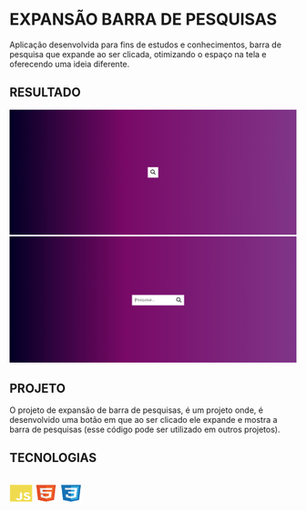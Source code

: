 # EXPANSÃO BARRA DE PESQUISAS
 Aplicação desenvolvida para fins de estudos e conhecimentos, barra de pesquisa que expande ao ser clicada, otimizando o espaço na tela e oferecendo uma ideia diferente. 
 

## RESULTADO

![barra de pesquisa oculta](./Botao.none.png)
![barra de pesquisa amostra](./Botao.show.png)

 
## PROJETO 
O projeto de expansão de barra de pesquisas, é um projeto onde, é desenvolvido uma botão em que ao ser clicado ele expande e mostra a barra de pesquisas (esse código pode ser utilizado em outros projetos).
  
## TECNOLOGIAS 
<div style="display: inline_block"><br>
 <img align="center" alt="JS" height="30" width="40" src="https://raw.githubusercontent.com/devicons/devicon/master/icons/javascript/javascript-plain.svg">
 <img align="center" alt="HTML" height="30" width="40" src="https://raw.githubusercontent.com/devicons/devicon/master/icons/html5/html5-original.svg">
 <img align="center" alt="CSS" height="30" width="40" src="https://raw.githubusercontent.com/devicons/devicon/master/icons/css3/css3-original.svg">
</div>